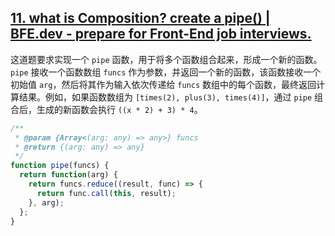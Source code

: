 ## [11. what is Composition? create a pipe() | BFE.dev - prepare for Front-End job interviews.](https://bigfrontend.dev/problem/what-is-composition-create-a-pipe)

这道题要求实现一个 `pipe` 函数，用于将多个函数组合起来，形成一个新的函数。`pipe` 接收一个函数数组 `funcs` 作为参数，并返回一个新的函数，该函数接收一个初始值 `arg`，然后将其作为输入依次传递给 `funcs` 数组中的每个函数，最终返回计算结果。例如，如果函数数组为 `[times(2), plus(3), times(4)]`，通过 `pipe` 组合后，生成的新函数会执行 `((x * 2) + 3) * 4`。

<audio src="C:\Users\10691\Downloads\这道题要求实现一个管道函数，用.mp3"></audio>

```js
/**
 * @param {Array<(arg: any) => any>} funcs 
 * @return {(arg: any) => any}
 */
function pipe(funcs) {
  return function(arg) {
    return funcs.reduce((result, func) => {
      return func.call(this, result);
    }, arg);
  };
}
```

<audio src="C:\Users\10691\Downloads\解题方案使用了函数式编程的思想.mp3"></audio>
